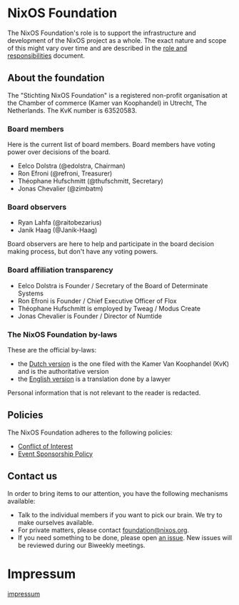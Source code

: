 # NixOS Foundation

The NixOS Foundation's role is to support the infrastructure and development of the NixOS project as a whole.
The exact nature and scope of this might vary over time and are described in the [role and responsibilities](./role_and_responsibilities.md) document.

## About the foundation

The "Stichting NixOS Foundation" is a registered non-profit organisation at the Chamber of commerce (Kamer van Koophandel) in Utrecht, The Netherlands. The KvK number is 63520583. 

### Board members

Here is the current list of board members. Board members have voting power
over decisions of the board.

* Eelco Dolstra (@edolstra, Chairman)
* Ron Efroni (@refroni, Treasurer)
* Théophane Hufschmitt (@thufschmitt, Secretary)
* Jonas Chevalier (@zimbatm)

### Board observers

* Ryan Lahfa (@raitobezarius)
* Janik Haag (@Janik-Haag)

Board observers are here to help and participate in the board decision making
process, but don't have any voting powers.

### Board affiliation transparency

* Eelco Dolstra is Founder / Secretary of the Board of Determinate Systems
* Ron Efroni is Founder / Chief Executive Officer of Flox
* Théophane Hufschmitt is employed by Tweag / Modus Create
* Jonas Chevalier is Founder / Director of Numtide

### The NixOS Foundation by-laws

These are the official by-laws:
- the [Dutch version](./by-laws/Oprichtingsakte_NixOsFoundation.nl.pdf) is the one filed with the Kamer Van Koophandel (KvK) and is the authoritative version
- the [English version](./by-laws/Oprichtingsakte_NixOsFoundation.en.pdf) is a translation done by a lawyer

Personal information that is not relevant to the reader is redacted.

## Policies

The NixOS Foundation adheres to the following policies:

* [Conflict of Interest](policies/conflict_of_interest.md)
* [Event Sponsorship Policy](./policies/sponsorship_policy.md)

## Contact us

In order to bring items to our attention, you have the following mechanisms
available:

* Talk to the individual members if you want to pick our brain. We try to make
    ourselves available.
* For private matters, please contact
    [foundation@nixos.org](mailto:foundation@nixos.org).
* If you need something to be done, please open [an
    issue](https://github.com/NixOS/foundation/issues/new). New issues will be
    reviewed during our Biweekly meetings.

# Impressum

[impressum](impressum.md)

